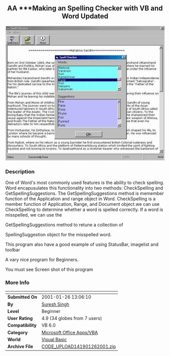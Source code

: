 ﻿<div align="center">

## AA \*\*\*Making an Spelling Checker with VB and Word Updated

<img src="PIC20011231621143226.JPG">
</div>

### Description

One of Word's most commonly used features is the ability to check spelling. Word encapusulates this functionality into two methods: CheckSpelling and GetSpellingSuggestions. The GetSpellingSuggestions method is memember function of the Application and range object in Word. CheckSpelling is a member function of Application, Range, and Document object.we can use CheckSpelling to determine whether a word is spelled correctly. If a word is misspelled, we can use the

GetSpellingSuggestions method to retune a collection of

SpellingSuggestion object for the misspelled word.

This program also have a good example of using StatusBar, imagelist and toolbar

A vary nice program for Beginners.

You must see Screen shot of this program
 
### More Info
 


<span>             |<span>
---                |---
**Submitted On**   |2001-01-26 13:06:10
**By**             |[Suresh Singh](https://github.com/Planet-Source-Code/PSCIndex/blob/master/ByAuthor/suresh-singh.md)
**Level**          |Beginner
**User Rating**    |4.9 (34 globes from 7 users)
**Compatibility**  |VB 6\.0
**Category**       |[Microsoft Office Apps/VBA](https://github.com/Planet-Source-Code/PSCIndex/blob/master/ByCategory/microsoft-office-apps-vba__1-42.md)
**World**          |[Visual Basic](https://github.com/Planet-Source-Code/PSCIndex/blob/master/ByWorld/visual-basic.md)
**Archive File**   |[CODE\_UPLOAD141901262001\.zip](https://github.com/Planet-Source-Code/suresh-singh-aa-making-an-spelling-checker-with-vb-and-word-updated__1-14657/archive/master.zip)








